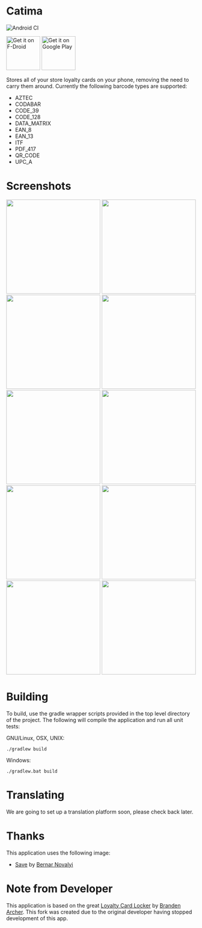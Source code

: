 # Catima
![Android CI](https://github.com/TheLastProject/Catima/workflows/Android%20CI/badge.svg)

<a href="https://f-droid.org/repository/browse/?fdid=me.hackerchick.catima" target="_blank">
<img src="https://fdroid.gitlab.io/artwork/badge/get-it-on.png" alt="Get it on F-Droid" height="90"/></a>
<a href="https://play.google.com/store/apps/details?id=me.hackerchick.catima" target="_blank">
<img src="https://play.google.com/intl/en_us/badges/images/generic/en-play-badge.png" alt="Get it on Google Play" height="90"/></a>

Stores all of your store loyalty cards on your phone, removing the need to carry them around.  Currently the following barcode types are supported:

- AZTEC
- CODABAR
- CODE_39
- CODE_128
- DATA_MATRIX
- EAN_8
- EAN_13
- ITF
- PDF_417
- QR_CODE
- UPC_A

# Screenshots

[<img src="https://github.com/TheLastProject/Catima/raw/master/metadata/en-US/images/phoneScreenshots/screenshot-01.png" width=250>](https://github.com/TheLastProject/Catima/raw/master/metadata/en-US/images/phoneScreenshots/screenshot-01.png)
[<img src="https://github.com/TheLastProject/Catima/raw/master/metadata/en-US/images/phoneScreenshots/screenshot-02.png" width=250>](https://github.com/TheLastProject/Catima/raw/master/metadata/en-US/images/phoneScreenshots/screenshot-02.png)
[<img src="https://github.com/TheLastProject/Catima/raw/master/metadata/en-US/images/phoneScreenshots/screenshot-03.png" width=250>](https://github.com/TheLastProject/Catima/raw/master/metadata/en-US/images/phoneScreenshots/screenshot-03.png)
[<img src="https://github.com/TheLastProject/Catima/raw/master/metadata/en-US/images/phoneScreenshots/screenshot-04.png" width=250>](https://github.com/TheLastProject/Catima/raw/master/metadata/en-US/images/phoneScreenshots/screenshot-04.png)
[<img src="https://github.com/TheLastProject/Catima/raw/master/metadata/en-US/images/phoneScreenshots/screenshot-05.png" width=250>](https://github.com/TheLastProject/Catima/raw/master/metadata/en-US/images/phoneScreenshots/screenshot-05.png)
[<img src="https://github.com/TheLastProject/Catima/raw/master/metadata/en-US/images/phoneScreenshots/screenshot-06.png" width=250>](https://github.com/TheLastProject/Catima/raw/master/metadata/en-US/images/phoneScreenshots/screenshot-06.png)
[<img src="https://github.com/TheLastProject/Catima/raw/master/metadata/en-US/images/phoneScreenshots/screenshot-07.png" width=250>](https://github.com/TheLastProject/Catima/raw/master/metadata/en-US/images/phoneScreenshots/screenshot-07.png)
[<img src="https://github.com/TheLastProject/Catima/raw/master/metadata/en-US/images/phoneScreenshots/screenshot-08.png" width=250>](https://github.com/TheLastProject/Catima/raw/master/metadata/en-US/images/phoneScreenshots/screenshot-08.png)
[<img src="https://github.com/TheLastProject/Catima/raw/master/metadata/en-US/images/phoneScreenshots/screenshot-09.png" width=250>](https://github.com/TheLastProject/Catima/raw/master/metadata/en-US/images/phoneScreenshots/screenshot-09.png)
[<img src="https://github.com/TheLastProject/Catima/raw/master/metadata/en-US/images/phoneScreenshots/screenshot-10.png" width=250>](https://github.com/TheLastProject/Catima/raw/master/metadata/en-US/images/phoneScreenshots/screenshot-10.png)

# Building

To build, use the gradle wrapper scripts provided in the top level directory of the project. The following will
compile the application and run all unit tests:

GNU/Linux, OSX, UNIX:
```
./gradlew build
```

Windows:
```
./gradlew.bat build
```

# Translating

We are going to set up a translation platform soon, please check back later.

# Thanks

This application uses the following image:
- [Save](https://thenounproject.com/term/save/716011) by [Bernar Novalyi](https://thenounproject.com/bernar.novalyi)

# Note from Developer
This application is based on the great [Loyalty Card Locker](https://github.com/brarcher/loyalty-card-locker) by [Branden Archer](https://github.com/brarcher). This fork was created due to the original developer having stopped development of this app.
